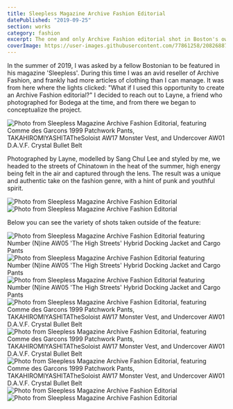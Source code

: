 ```yaml
---
title: Sleepless Magazine Archive Fashion Editorial
datePublished: "2019-09-25"
section: works
category: fashion
excerpt: The one and only Archive Fashion editorial shot in Boston's own Chinatown, featuring Undercover, Comme des Garcons, Number (N)ine and more.
coverImage: https://user-images.githubusercontent.com/77861258/208268870-cb48a2a4-b28d-49ac-a6ba-8d26b1dabe9b.png
---
```


In the summer of 2019, I was asked by a fellow Bostonian to be featured in his magazine 'Sleepless'. During this time I was an avid reseller of Archive Fashion, and frankly had more articles of clothing than I can manage. It was from here where the lights clicked: "What if I used this opportunity to create an Archive Fashion editorial?" I decided to reach out to Layne, a friend who photographed for Bodega at the time, and from there we began to conceptualize the project.

![Photo from Sleepless Magazine Archive Fashion Editorial, featuring Comme des Garcons 1999 Patchwork Pants, TAKAHIROMIYASHITATheSoloist AW17 Monster Vest, and Undercover AW01 D.A.V.F. Crystal Bullet Belt](https://user-images.githubusercontent.com/77861258/208268117-3de250bc-2f2a-4898-bdd0-3d552e328f10.jpg)

Photographed by Layne, modelled by Sang Chul Lee and styled by me, we headed to the streets of Chinatown in the heat of the summer, high energy being felt in the air and captured through the lens. The result was a unique and authentic take on the fashion genre, with a hint of punk and youthful spirit.

![Photo from Sleepless Magazine Archive Fashion Editorial](https://user-images.githubusercontent.com/77861258/208268413-41a4e3b6-3408-403e-bf31-5e31df9f33bc.png)
![Photo from Sleepless Magazine Archive Fashion Editorial](https://user-images.githubusercontent.com/77861258/208268414-3ea18e63-6d9a-4985-9eb1-565a105da0fc.png)

Below you can see the variety of shots taken outside of the feature:

![Photo from Sleepless Magazine Archive Fashion Editorial featuring Number (N)ine AW05 'The High Streets' Hybrid Docking Jacket and Cargo Pants](https://user-images.githubusercontent.com/77861258/208268449-72fa0508-d7cd-4240-bc28-56c8abc0d536.jpg)
![Photo from Sleepless Magazine Archive Fashion Editorial featuring Number (N)ine AW05 'The High Streets' Hybrid Docking Jacket and Cargo Pants](https://user-images.githubusercontent.com/77861258/208268464-00063b0a-d28f-49e5-bada-1d1a1d11e8e1.jpg)
![Photo from Sleepless Magazine Archive Fashion Editorial featuring Number (N)ine AW05 'The High Streets' Hybrid Docking Jacket and Cargo Pants](https://user-images.githubusercontent.com/77861258/208268497-c3cac892-b160-4125-90ed-579ac1400a24.jpg)
![Photo from Sleepless Magazine Archive Fashion Editorial, featuring Comme des Garcons 1999 Patchwork Pants, TAKAHIROMIYASHITATheSoloist AW17 Monster Vest, and Undercover AW01 D.A.V.F. Crystal Bullet Belt](https://user-images.githubusercontent.com/77861258/208268470-e5d5c07f-8d7c-4bc5-8452-65e28c21661e.jpg)
![Photo from Sleepless Magazine Archive Fashion Editorial, featuring Comme des Garcons 1999 Patchwork Pants, TAKAHIROMIYASHITATheSoloist AW17 Monster Vest, and Undercover AW01 D.A.V.F. Crystal Bullet Belt](https://user-images.githubusercontent.com/77861258/208268475-0713dd85-308e-499f-a239-f6caebfe11d7.jpg)
![Photo from Sleepless Magazine Archive Fashion Editorial, featuring Comme des Garcons 1999 Patchwork Pants, TAKAHIROMIYASHITATheSoloist AW17 Monster Vest, and Undercover AW01 D.A.V.F. Crystal Bullet Belt](https://user-images.githubusercontent.com/77861258/208268476-6a53ab1f-ac9a-43a5-9993-effc5bcafcdb.jpg)
![Photo from Sleepless Magazine Archive Fashion Editorial](https://user-images.githubusercontent.com/77861258/208268484-5f39f7ca-f996-427a-8415-59c4fe2cddff.jpg)
![Photo from Sleepless Magazine Archive Fashion Editorial](https://user-images.githubusercontent.com/77861258/208268489-76046818-69a0-48db-8e4f-78ab3c1b6cb4.jpg)

